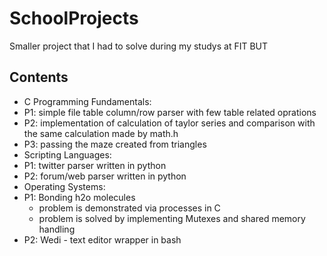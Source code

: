# SchoolProjects
Smaller project that I had to solve during my studys at FIT BUT

## Contents
 * C Programming Fundamentals:
  * P1: simple file table column/row parser with few table related oprations
  * P2: implementation of calculation of taylor series and comparison with the same calculation made by math.h
  * P3: passing the maze created from triangles  
 * Scripting Languages:
  * P1: twitter parser written in python
  * P2: forum/web parser written in python
 * Operating Systems:
  * P1: Bonding h2o molecules
    * problem is demonstrated via processes in C
    * problem is solved by implementing Mutexes and shared memory handling
  * P2: Wedi - text editor wrapper in bash
